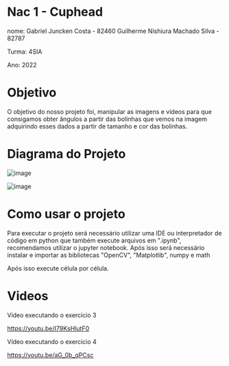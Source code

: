 # Nac 1 - Cuphead

nome: Gabriel Juncken Costa - 82460
      Guilherme Nishiura Machado Silva - 82787

Turma: 4SIA

Ano: 2022

# Objetivo 

O objetivo do nosso projeto foi, manipular as imagens e vídeos para que consigamos obter ângulos a partir das bolinhas que vemos na imagem adquirindo esses dados a partir de tamanho e cor das bolinhas.

# Diagrama do Projeto

![image](https://user-images.githubusercontent.com/61744518/158917548-6bb39799-0127-47dc-ac8d-80490bed00dc.png)

![image](https://user-images.githubusercontent.com/61744518/158917569-d13ad98e-840e-485f-8586-665c9b618161.png)


# Como usar o projeto

Para executar o projeto será necessário utilizar uma IDE ou interpretador de código em python que também execute arquivos em ".ipynb", recomendamos utilizar o jupyter notebook. Após isso será necessário instalar e importar as bibliotecas "OpenCV", "Matplotlib", numpy e math

Após isso execute célula por célula.

# Videos

Vídeo executando o exercicio 3

https://youtu.be/I79KsHlutF0

Vídeo executando o exercicio 4

https://youtu.be/aG_0b_qPCsc
